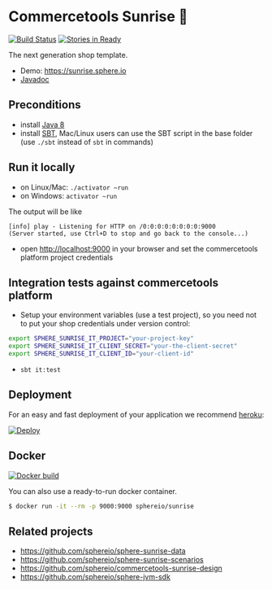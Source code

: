 Commercetools Sunrise :sunrise:
==============

[![Build Status](https://travis-ci.org/sphereio/commercetools-sunrise-java.png?branch=master)](https://travis-ci.org/sphereio/commercetools-sunrise-java) [![Stories in Ready](https://badge.waffle.io/sphereio/commercetools-sunrise-java.png?label=ready&title=Ready)](https://waffle.io/sphereio/commercetools-sunrise-java?source=sphereio%2Fcommercetools-sunrise-java)

The next generation shop template.

* Demo: https://sunrise.sphere.io
* [Javadoc](https://sphereio.github.io/commercetools-sunrise-java/javadoc/index.html)

## Preconditions

* install [Java 8](http://www.oracle.com/technetwork/java/javase/downloads/jdk8-downloads-2133151.html)
* install [SBT](http://www.scala-sbt.org/release/tutorial/Setup.html), Mac/Linux users can use the SBT script in the base folder (use `./sbt` instead of `sbt` in commands)

## Run it locally

* on Linux/Mac: `./activator ~run` 
* on Windows: `activator ~run`

The output will be like

```
[info] play - Listening for HTTP on /0:0:0:0:0:0:0:0:9000
(Server started, use Ctrl+D to stop and go back to the console...)
```

* open <a href="http://localhost:9000">http://localhost:9000</a> in your browser and set the commercetools platform project credentials

## Integration tests against commercetools platform

* Setup your environment variables (use a test project), so you need not to put your shop credentials under version control:

```bash
export SPHERE_SUNRISE_IT_PROJECT="your-project-key"
export SPHERE_SUNRISE_IT_CLIENT_SECRET="your-the-client-secret"
export SPHERE_SUNRISE_IT_CLIENT_ID="your-client-id"
```
* `sbt it:test`

## Deployment

For an easy and fast deployment of your application we recommend [heroku](https://www.heroku.com):

<a href="https://heroku.com/deploy?template=https://github.com/sphereio/commercetools-sunrise-java"><img src="https://www.herokucdn.com/deploy/button.png" alt="Deploy"></a>

## Docker

[![Docker build](http://dockeri.co/image/sphereio/sunrise)](https://registry.hub.docker.com/u/sphereio/sunrise/)

You can also use a ready-to-run docker container.

```bash
$ docker run -it --rm -p 9000:9000 sphereio/sunrise
```

## Related projects

* https://github.com/sphereio/sphere-sunrise-data
* https://github.com/sphereio/sphere-sunrise-scenarios
* https://github.com/sphereio/commercetools-sunrise-design
* https://github.com/sphereio/sphere-jvm-sdk

